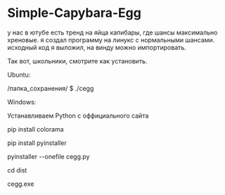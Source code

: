 # Simple-Capybara-Egg
у нас в ютубе есть тренд на яйца капибары, где шансы максимально хреновые. я создал программу на линукс с нормальными шансами. исходный код я выложил, на винду можно импортировать.


Так вот, школьники, смотрите как установить.


Ubuntu:

/папка_сохранения/ $ ./cegg


Windows:

Устанавливаем Python с оффициального сайта

pip install colorama

pip install pyinstaller

pyinstaller --onefile cegg.py

cd dist

cegg.exe
